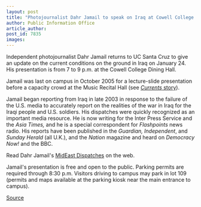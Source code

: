 ```yaml
---
layout: post
title: "Photojournalist Dahr Jamail to speak on Iraq at Cowell College Jan. 24"
author: Public Information Office
article_author: 
post_id: 7835
images:
---
```


<a name="content" id="content"></a>
<p>
  Independent photojournalist Dahr Jamail returns to UC Santa Cruz to give an update on the current conditions on the ground in Iraq on January 24. His presentation is from 7 to 9 p.m. at the Cowell College Dining Hall.
</p>
<p>
  Jamail was last on campus in October 2005 for a lecture-slide presentation before a capacity crowd at the Music Recital Hall (see <a href="http://currents.ucsc.edu/05-06/10-24/journalist.asp"><i>Currents</i> story</a>).
</p>
<p>
  Jamail began reporting from Iraq in late 2003 in response to the failure of the U.S. media to accurately report on the realities of the war in Iraq for the Iraqi people and U.S. soldiers. His dispatches were quickly recognized as an important media resource. He is now writing for the Inter Press Service and the <i>Asia Times,</i> and he is a special correspondent for <i>Flashpoints</i> news radio. His reports have been published in the <i>Guardian, Independent</i>, and <i>Sunday Herald</i> (all U.K.), and the <i>Nation</i> magazine and heard on <i>Democracy Now!</i> and the BBC.
</p>
<p>
  Read Dahr Jamail's <a href="http://www.dahrjamailiraq.com/">MidEast Dispatches</a> on the web.
</p>
<p>
  Jamail's presentation is free and open to the public. Parking permits are required through 8:30 p.m. Visitors driving to campus may park in lot 109 (permits and maps available at the parking kiosk near the main entrance to campus).
</p>
<p><a href="http://www1.ucsc.edu/currents/06-07/01-22/brief-jamail.asp" title="Permalink to brief-jamail">Source</a></p>
